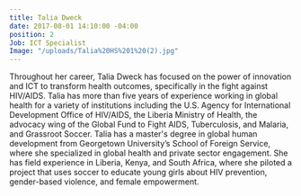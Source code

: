 ```yaml
---
title: Talia Dweck
date: 2017-08-01 14:10:00 -04:00
position: 2
Job: ICT Specialist
Image: "/uploads/Talia%20HS%201%20(2).jpg"
---
```


Throughout her career, Talia Dweck has focused on the power of innovation and ICT to transform health outcomes, specifically in the fight against HIV/AIDS. Talia has more than five years of experience working in global health for a variety of institutions including the U.S. Agency for International Development Office of HIV/AIDS, the Liberia Ministry of Health, the advocacy wing of the Global Fund to Fight AIDS, Tuberculosis, and Malaria, and Grassroot Soccer. Talia has a master's degree in global human development from Georgetown University’s School of Foreign Service, where she specialized in global health and private sector engagement. She has field experience in Liberia, Kenya, and South Africa, where she piloted a project that uses soccer to educate young girls about HIV prevention, gender-based violence, and female empowerment. 